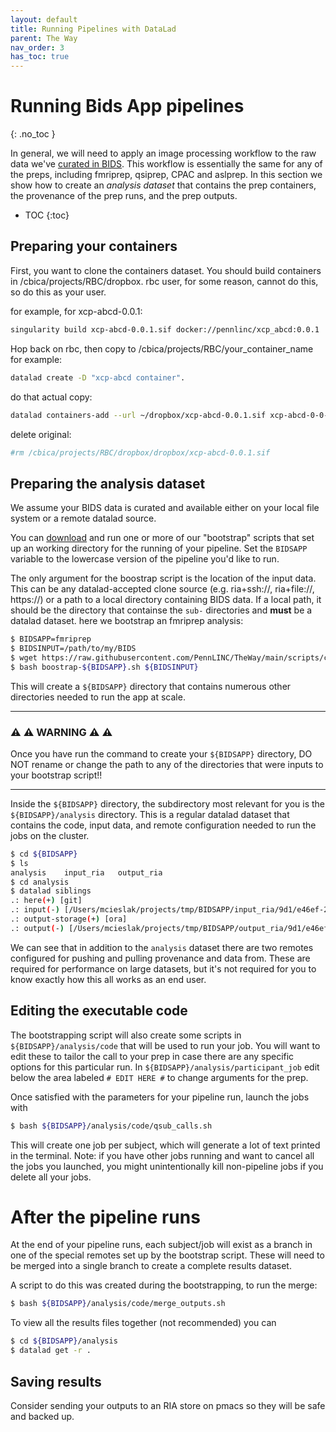 ```yaml
---
layout: default
title: Running Pipelines with DataLad
parent: The Way
nav_order: 3
has_toc: true
---
```


# Running Bids App pipelines
{: .no_toc }

In general, we will need to apply an image processing workflow to the raw
data we've
[curated in BIDS](/docs/TheWay/CuratingBIDSonDisk#curating-bids-datasets).
This workflow is essentially the same for any of the preps, including
fmriprep, qsiprep, CPAC and aslprep. In this section we show how to create an
*analysis dataset* that contains the prep containers, the provenance of the
prep runs, and the prep outputs.


* TOC
{:toc}

## Preparing your containers

First, you want to clone the containers dataset. You should build containers in /cbica/projects/RBC/dropbox.
rbc user, for some reason, cannot do this, so do this as your user.

for example, for xcp-abcd-0.0.1:
```bash
singularity build xcp-abcd-0.0.1.sif docker://pennlinc/xcp_abcd:0.0.1
```

Hop back on rbc, then copy to /cbica/projects/RBC/your_container_name
for example:
```bash 
datalad create -D "xcp-abcd container".
```
do that actual copy:
```bash 
datalad containers-add --url ~/dropbox/xcp-abcd-0.0.1.sif xcp-abcd-0-0-1
```

delete original:
```bash
#rm /cbica/projects/RBC/dropbox/dropbox/xcp-abcd-0.0.1.sif
```

## Preparing the analysis dataset

We assume your BIDS data is curated and available either on your local file system
or a remote datalad source.

You can [download](https://github.com/PennLINC/TheWay/tree/main/scripts/cubic) and run one or more of our "bootstrap" scripts that set up an
working directory for the running of your pipeline. Set the `BIDSAPP` variable
to the lowercase version of the pipeline you'd like to run.

The only argument for the boostrap script is the location of the input
data. This can be any datalad-accepted clone source (e.g. ria+ssh://,
ria+file://, https://) or a path to a local directory containing BIDS data.
If a local path, it should be the directory that containse the `sub-`
directories and **must** be a datalad dataset. here we bootstrap an fmriprep analysis:

```bash
$ BIDSAPP=fmriprep
$ BIDSINPUT=/path/to/my/BIDS
$ wget https://raw.githubusercontent.com/PennLINC/TheWay/main/scripts/cubic/bootstrap-${BIDSAPP}.sh
$ bash boostrap-${BIDSAPP}.sh ${BIDSINPUT}
```


This will create a `${BIDSAPP}` directory that contains numerous other
directories needed to run the app at scale. 

---
### ⚠️ ⚠️ WARNING ⚠️ ⚠️ 
Once you have run the command to create your `${BIDSAPP}` directory, 
DO NOT rename or change the path to any of the directories that were inputs to your 
bootstrap script!!

---

Inside the `${BIDSAPP}` directory, the subdirectory most relevant for you is the
`${BIDSAPP}/analysis` directory. This is a regular datalad dataset that
contains the code, input data, and remote configuration needed to run the
jobs on the cluster.

```bash
$ cd ${BIDSAPP}
$ ls
analysis	input_ria	output_ria
$ cd analysis
$ datalad siblings
.: here(+) [git]
.: input(-) [/Users/mcieslak/projects/tmp/BIDSAPP/input_ria/9d1/e46ef-27a2-400c-84da-7ea466afd3e7 (git)]
.: output-storage(+) [ora]
.: output(-) [/Users/mcieslak/projects/tmp/BIDSAPP/output_ria/9d1/e46ef-27a2-400c-84da-7ea466afd3e7 (git)]
```

We can see that in addition to the `analysis` dataset there are two remotes
configured for pushing and pulling provenance and data from. These are
required for performance on large datasets, but it's not required for you to
know exactly how this all works as an end user.

## Editing the executable code

The bootstrapping script will also create some scripts in
`${BIDSAPP}/analysis/code` that will be used to run your job. You will want to
edit these to tailor the call to your prep in case there are any specific
options for this particular run. In `${BIDSAPP}/analysis/participant_job` edit
below the area labeled `# EDIT HERE #` to change arguments for the prep.

Once satisfied with the parameters for your pipeline run, launch the jobs with

```bash
$ bash ${BIDSAPP}/analysis/code/qsub_calls.sh
```

This will create one job per subject, which will generate a lot of text printed
in the terminal. Note: if you have other jobs running and want to cancel all
the jobs you launched, you might unintentionally kill non-pipeline jobs if
you delete all your jobs.

# After the pipeline runs

At the end of your pipeline runs, each subject/job will exist as a branch in
one of the special remotes set up by the bootstrap script. These will need to
be merged into a single branch to create a complete results dataset.

A script to do this was created during the bootstrapping, to run the merge:

```bash
$ bash ${BIDSAPP}/analysis/code/merge_outputs.sh
```

To view all the results files together (not recommended) you can

```bash
$ cd ${BIDSAPP}/analysis
$ datalad get -r .
```

## Saving results

Consider sending your outputs to an RIA store on pmacs so they will be
safe and backed up.
